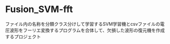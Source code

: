 # Fusion_SVM-fft
ファイル内の名称を分類クラス分けして学習するSVM学習機とcsvファイルの電圧波形をフーリエ変換するプログラムを合体して、欠損した波形の復元機を作成するプロジェクト
